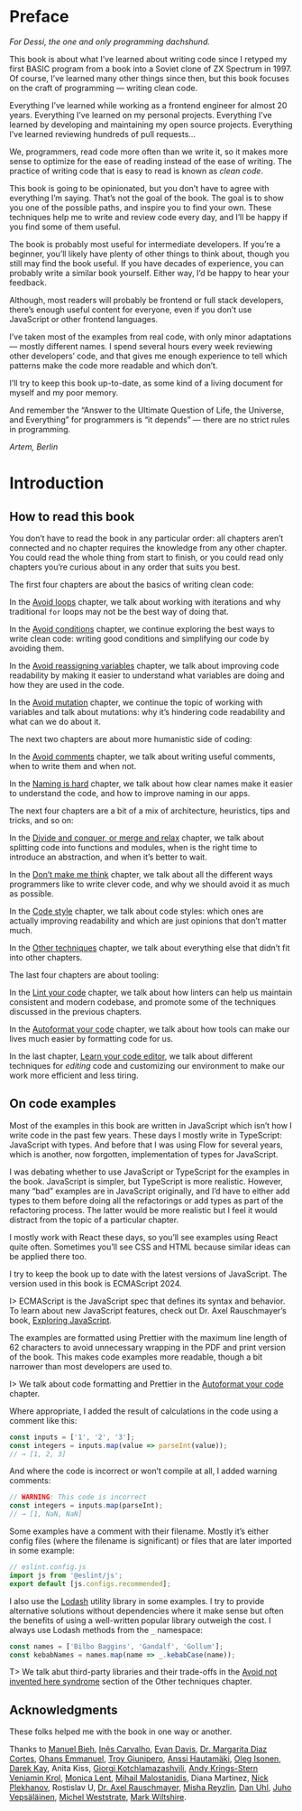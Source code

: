 # Preface

_For Dessi, the one and only programming dachshund._

This book is about what I’ve learned about writing code since I retyped my first BASIC program from a book into a Soviet clone of ZX Spectrum in 1997. Of course, I’ve learned many other things since then, but this book focuses on the craft of programming — writing clean code.

Everything I’ve learned while working as a frontend engineer for almost 20 years. Everything I’ve learned on my personal projects. Everything I’ve learned by developing and maintaining my open source projects. Everything I’ve learned reviewing hundreds of pull requests…

We, programmers, read code more often than we write it, so it makes more sense to optimize for the ease of reading instead of the ease of writing. The practice of writing code that is easy to read is known as _clean code_.

This book is going to be opinionated, but you don’t have to agree with everything I’m saying. That’s not the goal of the book. The goal is to show you one of the possible paths, and inspire you to find your own. These techniques help me to write and review code every day, and I’ll be happy if you find some of them useful.

The book is probably most useful for intermediate developers. If you’re a beginner, you’ll likely have plenty of other things to think about, though you still may find the book useful. If you have decades of experience, you can probably write a similar book yourself. Either way, I’d be happy to hear your feedback.

Although, most readers will probably be frontend or full stack developers, there’s enough useful content for everyone, even if you don’t use JavaScript or other frontend languages.

I’ve taken most of the examples from real code, with only minor adaptations — mostly different names. I spend several hours every week reviewing other developers’ code, and that gives me enough experience to tell which patterns make the code more readable and which don’t.

I’ll try to keep this book up-to-date, as some kind of a living document for myself and my poor memory.

And remember the “Answer to the Ultimate Question of Life, the Universe, and Everything” for programmers is “it depends” — there are no strict rules in programming.

_Artem, Berlin_

# Introduction

## How to read this book

You don’t have to read the book in any particular order: all chapters aren’t connected and no chapter requires the knowledge from any other chapter. You could read the whole thing from start to finish, or you could read only chapters you’re curious about in any order that suits you best.

The first four chapters are about the basics of writing clean code:

In the [Avoid loops](#no-loops) chapter, we talk about working with iterations and why traditional `for` loops may not be the best way of doing that.

In the [Avoid conditions](#no-conditions) chapter, we continue exploring the best ways to write clean code: writing good conditions and simplifying our code by avoiding them.

In the [Avoid reassigning variables](#no-reassigning) chapter, we talk about improving code readability by making it easier to understand what variables are doing and how they are used in the code.

In the [Avoid mutation](#no-mutation) chapter, we continue the topic of working with variables and talk about mutations: why it’s hindering code readability and what can we do about it.

The next two chapters are about more humanistic side of coding:

In the [Avoid comments](#no-comments) chapter, we talk about writing useful comments, when to write them and when not.

In the [Naming is hard](#naming) chapter, we talk about how clear names make it easier to understand the code, and how to improve naming in our apps.

The next four chapters are a bit of a mix of architecture, heuristics, tips and tricks, and so on:

In the [Divide and conquer, or merge and relax](#divide) chapter, we talk about splitting code into functions and modules, when is the right time to introduce an abstraction, and when it’s better to wait.

In the [Don’t make me think](#no-thinking) chapter, we talk about all the different ways programmers like to write clever code, and why we should avoid it as much as possible.

In the [Code style](#code-style) chapter, we talk about code styles: which ones are actually improving readability and which are just opinions that don’t matter much.

In the [Other techniques](#otter) chapter, we talk about everything else that didn’t fit into other chapters.

The last four chapters are about tooling:

In the [Lint your code](#linting) chapter, we talk about how linters can help us maintain consistent and modern codebase, and promote some of the techniques discussed in the previous chapters.

In the [Autoformat your code](#formatting) chapter, we talk about how tools can make our lives much easier by formatting code for us.

In the last chapter, [Learn your code editor](#editing), we talk about different techniques for _editing_ code and customizing our environment to make our work more efficient and less tiring.

## On code examples

Most of the examples in this book are written in JavaScript which isn’t how I write code in the past few years. These days I mostly write in TypeScript: JavaScript with types. And before that I was using Flow for several years, which is another, now forgotten, implementation of types for JavaScript.

I was debating whether to use JavaScript or TypeScript for the examples in the book. JavaScript is simpler, but TypeScript is more realistic. However, many “bad” examples are in JavaScript originally, and I’d have to either add types to them before doing all the refactorings or add types as part of the refactoring process. The latter would be more realistic but I feel it would distract from the topic of a particular chapter.

I mostly work with React these days, so you’ll see examples using React quite often. Sometimes you’ll see CSS and HTML because similar ideas can be applied there too.

I try to keep the book up to date with the latest versions of JavaScript. The version used in this book is ECMAScript 2024.

I> ECMAScript is the JavaScript spec that defines its syntax and behavior. To learn about new JavaScript features, check out Dr. Axel Rauschmayer’s book, [Exploring JavaScript](https://exploringjs.com/js/).

The examples are formatted using Prettier with the maximum line length of 62 characters to avoid unnecessary wrapping in the PDF and print version of the book. This makes code examples more readable, though a bit narrower than most developers are used to.

I> We talk about code formatting and Prettier in the [Autoformat your code](#formatting) chapter.

Where appropriate, I added the result of calculations in the code using a comment like this:

```js
const inputs = ['1', '2', '3'];
const integers = inputs.map(value => parseInt(value));
// → [1, 2, 3]
```

<!-- expect(integers).toEqual([1, 2, 3]) -->

And where the code is incorrect or won’t compile at all, I added warning comments:

<!-- let inputs = ['1', '2', '3'] -->

```js
// WARNING: This code is incorrect
const integers = inputs.map(parseInt);
// → [1, NaN, NaN]
```

<!-- expect(integers).toEqual([1, NaN, NaN]) -->

Some examples have a comment with their filename. Mostly it’s either config files (where the filename is significant) or files that are later imported in some example:

```js
// eslint.config.js
import js from '@eslint/js';
export default [js.configs.recommended];
```

I also use the [Lodash](https://lodash.com/) utility library in some examples. I try to provide alternative solutions without dependencies where it make sense but often the benefits of using a well-written popular library outweigh the cost. I always use Lodash methods from the `_` namespace:

```js
const names = ['Bilbo Baggins', 'Gandalf', 'Gollum'];
const kebabNames = names.map(name => _.kebabCase(name));
```

<!-- expect(kebabNames).toEqual(['bilbo-baggins', 'gandalf', 'gollum']) -->

T> We talk abut third-party libraries and their trade-offs in the [Avoid not invented here syndrome](#no-nih) section of the Other techniques chapter.

## Acknowledgments

These folks helped me with the book in one way or another.

<!-- cspell:disable -->

Thanks to [Manuel Bieh](https://www.manuelbieh.de/en), [Inês Carvalho](https://ines.omg.lol), [Evan Davis](https://github.com/evandavis), [Dr. Margarita Diaz Cortes](https://drtaco.net), [Ohans Emmanuel](https://www.ohansemmanuel.com/), [Troy Giunipero](https://github.com/giuniperoo), [Anssi Hautamäki](https://github.com/kosminen), [Oleg Isonen](https://x.com/oleg008), [Darek Kay](https://darekkay.com/), Anita Kiss, [Giorgi Kotchlamazashvili](https://hertz.gg), [Andy Krings-Stern](https://github.com/ankri) [Veniamin Krol](https://vkrol.com), [Monica Lent](https://monicalent.com/), [Mihail Malostanidis](https://x.com/qm3ster), Diana Martinez, [Nick Plekhanov](https://nikkhan.com), Rostislav U, [Dr. Axel Rauschmayer](https://dr-axel.de/), [Misha Reyzlin](https://mishareyzlin.com), [Dan Uhl](https://github.com/danieluhl), [Juho Vepsäläinen](https://survivejs.com/), [Michel Weststrate](https://michel.codes), [Mark Wiltshire](https://github.com/mwiltshire).

<!-- cspell:enable -->
